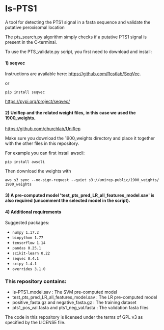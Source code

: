 # Is-PTS1
A tool for detecting the PTS1 signal in a fasta sequence and validate the putative peroxisomal location

The pts_search.py algorithm simply checks if a putative PTS1 signal is present in the C-terminal.

To use the PTS_validate.py script, you first need to download and install:

#### 1) seqvec 
Instructions are available here: https://github.com/Rostlab/SeqVec.

or 

`pip install seqvec`

https://pypi.org/project/seqvec/

#### 2) UniRep and the related weight files, in this case we used the 1900_weights.

https://github.com/churchlab/UniRep

Make sure you download the 1900_weights directory and place it together with the other files in this repository.

For example you can first install awscli: 

`pip install awscli`

Then download the weights with

`aws s3 sync --no-sign-request --quiet s3://unirep-public/1900_weights/ 1900_weights`


#### 3) A pre-computed model 'test_pts_pred_LR_all_features_model.sav' is also required (uncomment the selected model in the script). 

#### 4) Additional requirements

Suggested packages:

- `numpy 1.17.2`
- `biopython 1.77`
- `tensorflow 1.14`
- `pandas 0.25.1`
- `scikit-learn 0.22`
- `seqvec 0.4.1`
- `scipy 1.4.1`
- `overrides 3.1.0`


### This repository contains:

- Is-PTS1_model.sav : The SVM pre-computed model 
- test_pts_pred_LR_all_features_model.sav : The LR pre-computed model
- positive_fasta.gz and negative_fasta.gz : The training dataset
- pts1_pos_val.fasta and pts1_neg_val.fasta : The validation fasta files
  
The code in this repository is licensed under the terms of GPL v3 as specified by the LICENSE file.
